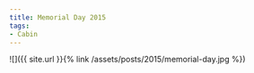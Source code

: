 ```yaml
---
title: Memorial Day 2015
tags:
- Cabin
---
```


![]({{ site.url }}{% link /assets/posts/2015/memorial-day.jpg %})

